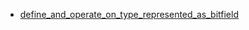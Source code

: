 - [define_and_operate_on_type_represented_as_bitfield](define_and_operate_on_type_represented_as_bitfield/README.md)
